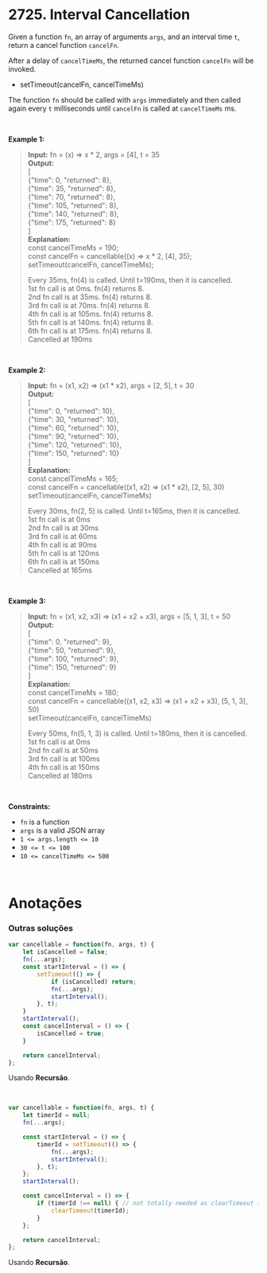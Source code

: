 # 2725. Interval Cancellation

Given a function `fn`, an array of arguments `args`, and an interval time `t`, return a cancel function `cancelFn`.

After a delay of `cancelTimeMs`, the returned cancel function `cancelFn` will be invoked.

- setTimeout(cancelFn, cancelTimeMs)

The function `fn` should be called with `args` immediately and then called again every `t` milliseconds until `cancelFn` is called at `cancelTimeMs` ms.

<br>

**Example 1:**

> **Input:** fn = (x) => x * 2, args = [4], t = 35  
> **Output:**  
> [  
>    {"time": 0, "returned": 8},  
>    {"time": 35, "returned": 8},  
>    {"time": 70, "returned": 8},  
>    {"time": 105, "returned": 8},  
>    {"time": 140, "returned": 8},  
>    {"time": 175, "returned": 8}  
> ]  
> **Explanation:**  
> const cancelTimeMs = 190;  
> const cancelFn = cancellable((x) => x * 2, [4], 35);  
> setTimeout(cancelFn, cancelTimeMs);  
>   
> Every 35ms, fn(4) is called. Until t=190ms, then it is cancelled.  
> 1st fn call is at 0ms. fn(4) returns 8.  
> 2nd fn call is at 35ms. fn(4) returns 8.  
> 3rd fn call is at 70ms. fn(4) returns 8.  
> 4th fn call is at 105ms. fn(4) returns 8.  
> 5th fn call is at 140ms. fn(4) returns 8.  
> 6th fn call is at 175ms. fn(4) returns 8.  
> Cancelled at 190ms  

<br>

**Example 2:**

> **Input:** fn = (x1, x2) => (x1 * x2), args = [2, 5], t = 30  
> **Output:**  
> [  
>    {"time": 0, "returned": 10},  
>    {"time": 30, "returned": 10},  
>    {"time": 60, "returned": 10},  
>    {"time": 90, "returned": 10},  
>    {"time": 120, "returned": 10},  
>    {"time": 150, "returned": 10}  
> ]  
> **Explanation:**  
> const cancelTimeMs = 165;  
> const cancelFn = cancellable((x1, x2) => (x1 * x2), [2, 5], 30)  
> setTimeout(cancelFn, cancelTimeMs)  
>   
> Every 30ms, fn(2, 5) is called. Until t=165ms, then it is cancelled.  
> 1st fn call is at 0ms  
> 2nd fn call is at 30ms  
> 3rd fn call is at 60ms  
> 4th fn call is at 90ms  
> 5th fn call is at 120ms  
> 6th fn call is at 150ms  
> Cancelled at 165ms  

<br>

**Example 3:**

> **Input:** fn = (x1, x2, x3) => (x1 + x2 + x3), args = [5, 1, 3], t = 50  
> **Output:**   
> [  
>    {"time": 0, "returned": 9},  
>    {"time": 50, "returned": 9},  
>    {"time": 100, "returned": 9},  
>    {"time": 150, "returned": 9}  
> ]  
> **Explanation:**  
> const cancelTimeMs = 180;  
> const cancelFn = cancellable((x1, x2, x3) => (x1 + x2 + x3), [5, 1, 3], 50)  
> setTimeout(cancelFn, cancelTimeMs)  
>   
> Every 50ms, fn(5, 1, 3) is called. Until t=180ms, then it is cancelled.  
> 1st fn call is at 0ms  
> 2nd fn call is at 50ms  
> 3rd fn call is at 100ms  
> 4th fn call is at 150ms  
> Cancelled at 180ms  

<br>

**Constraints:**

- `fn` is a function  
- `args` is a valid JSON array  
- `1 <= args.length <= 10`  
- `30 <= t <= 100`  
- `10 <= cancelTimeMs <= 500`  

<br>

# Anotações

### Outras soluções

```js
var cancellable = function(fn, args, t) {
    let isCancelled = false;
    fn(...args);
    const startInterval = () => {
        setTimeout(() => {
            if (isCancelled) return;
            fn(...args);
            startInterval();
        }, t);
    }
    startInterval();
    const cancelInterval = () => {
        isCancelled = true;
    }

    return cancelInterval;
};
```

Usando **Recursão**.

<br>

```js
var cancellable = function(fn, args, t) {
    let timerId = null;
    fn(...args);

    const startInterval = () => {
        timerId = setTimeout(() => {
            fn(...args);
            startInterval();
        }, t);
    };
    startInterval();

    const cancelInterval = () => {
        if (timerId !== null) { // not totally needed as clearTimeout is very forgiving fn
            clearTimeout(timerId);
        }
    };

    return cancelInterval;
};
```

Usando **Recursão**.